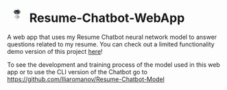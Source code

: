# <img src="static/images/chatbotGif.gif" width="45" height="40" /> Resume-Chatbot-WebApp
A web app that uses my Resume Chatbot neural network model to answer questions related to my resume. You can check out a limited functionality demo version of this project <a href="https://ilias-resume-chatbot.herokuapp.com ">here</a>!

To see the development and training process of the model used in this web app or to use the CLI version of the Chatbot go to https://github.com/Iliaromanov/Resume-Chatbot-Model



